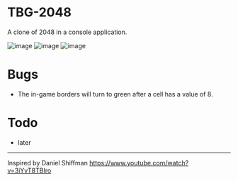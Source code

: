 # TBG-2048
A clone of 2048 in a console application.

![image](https://github.com/annahri/TBG-2048/raw/master/ss1.png)
![image](https://github.com/annahri/TBG-2048/raw/master/ss3.png)
![image](https://github.com/annahri/TBG-2048/raw/master/ss2.png)

# Bugs
* The in-game borders will turn to green after a cell has a value of 8.

# Todo
* later



---
Inspired by Daniel Shiffman
https://www.youtube.com/watch?v=3iYvT8TBIro

